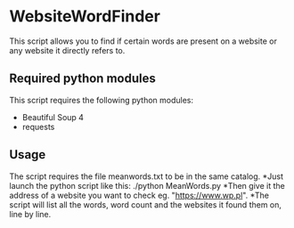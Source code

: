 # WebsiteWordFinder
This script allows you to find if certain words are present on a website or any website it directly refers to.

## Required python modules
This script requires the following python modules:
* Beautiful Soup 4
* requests

## Usage
The script requires the file meanwords.txt to be in the same catalog.
*Just launch the python script like this: ./python MeanWords.py
*Then give it the address of a website you want to check eg. "https://www.wp.pl".
*The script will list all the words, word count and the websites it found them on, line by line.

